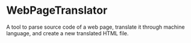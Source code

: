 # WebPageTranslator
A tool to parse source code of a web page, translate it through machine language, and create a new translated HTML file.

